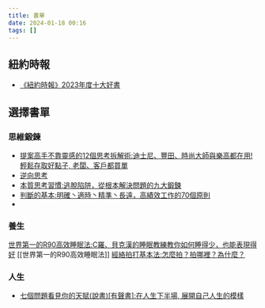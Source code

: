 ```yaml
---
title: 書單
date: 2024-01-18 00:16
tags: []
---
```


## 紐約時報
- [《紐約時報》2023年度十大好書](https://cn.nytimes.com/books/20231201/best-books-2023/zh-hant/)

## 選擇書單

### 思維鍛鍊

- [提案高手不靠靈感的12個思考拆解術:迪士尼、豐田、時尚大師與樂高都在用!輕鬆存取好點子, 老闆、客戶都買單](https://tphcc.ebook.hyread.com.tw/bookDetail.jsp?id=352698)
- [逆向思考](https://tphcc.ebook.hyread.com.tw/bookDetail.jsp?id=343575)
- [本質思考習慣:逃脫陷阱，從根本解決問題的九大鍛鍊](https://tphcc.ebook.hyread.com.tw/bookDetail.jsp?id=342587)
- [判斷的基本:明確丶適時丶精準丶長遠，高績效工作的70個原則](https://tphcc.ebook.hyread.com.tw/bookDetail.jsp?id=342586)
- 
### 養生
[世界第一的R90高效睡眠法:C羅、貝克漢的睡眠教練教你如何睡得少，也能表現得好](https://tphcc.ebook.hyread.com.tw/bookDetail.jsp?id=357480)
[[世界第一的R90高效睡眠法]]
[經絡拍打基本法:怎麼拍？拍哪裡？為什麼？](https://tphcc.ebook.hyread.com.tw/bookDetail.jsp?id=343339)


### 人生
- [七個問題看見你的天賦(說書)[有聲書]:在人生下半場, 展開自己人生的模樣](https://tphcc.ebook.hyread.com.tw/bookDetail.jsp?id=351365)






